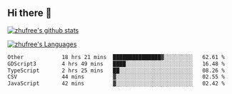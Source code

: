 ## Hi there 👋
[![zhufree's github stats](https://github-readme-stats.vercel.app/api?username=zhufree&show_icons=true&count_private=true)](https://github.com/anuraghazra/github-readme-stats)

[![zhufree's Languages](https://github-readme-stats.vercel.app/api/top-langs/?username=zhufree&layout=compact&langs_count=10)](https://github.com/anuraghazra/github-readme-stats)
<!--START_SECTION:waka-->

```txt
Other            18 hrs 21 mins  ███████████████▓░░░░░░░░░   62.61 %
GDScript3        4 hrs 49 mins   ████░░░░░░░░░░░░░░░░░░░░░   16.48 %
TypeScript       2 hrs 25 mins   ██░░░░░░░░░░░░░░░░░░░░░░░   08.26 %
CSV              44 mins         ▓░░░░░░░░░░░░░░░░░░░░░░░░   02.55 %
JavaScript       42 mins         ▓░░░░░░░░░░░░░░░░░░░░░░░░   02.42 %
```

<!--END_SECTION:waka-->

<!--
**zhufree/zhufree** is a ✨ _special_ ✨ repository because its `README.md` (this file) appears on your GitHub profile.

Here are some ideas to get you started:

- 🔭 I’m currently working on ...
- 🌱 I’m currently learning ...
- 👯 I’m looking to collaborate on ...
- 🤔 I’m looking for help with ...
- 💬 Ask me about ...
- 📫 How to reach me: ...
- 😄 Pronouns: ...
- ⚡ Fun fact: ...
-->
